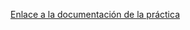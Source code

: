 [Enlace a la documentación de la práctica](https://albert0pb.github.io/PerezBernabeu_Alberto_DAW_UD3_P3/)
